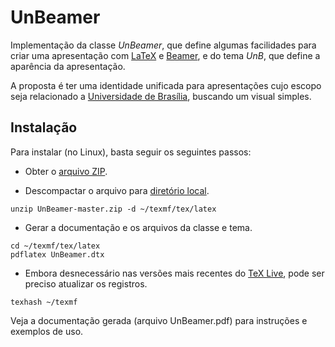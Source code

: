 UnBeamer
========

Implementação da classe *UnBeamer*, que define algumas facilidades para criar
uma apresentação com [LaTeX](http://www.latex-project.org/) e
[Beamer](http://www.ctan.org/pkg/beamer), e do tema *UnB*, que define a aparência
da apresentação.

A proposta é ter uma identidade unificada para apresentações cujo escopo seja 
relacionado a [Universidade de Brasília](http://www.unb.br), buscando um visual 
simples.


## Instalação

Para instalar (no Linux), basta seguir os seguintes passos:

- Obter o [arquivo ZIP](https://github.com/gnamos/UnBeamer/archive/master.zip).

- Descompactar o arquivo para [diretório local](http://tug.org/tds/tds.html).
```
unzip UnBeamer-master.zip -d ~/texmf/tex/latex
```

- Gerar a documentação e os arquivos da classe e tema.
```
cd ~/texmf/tex/latex
pdflatex UnBeamer.dtx
```

- Embora desnecessário nas versões mais recentes do [TeX Live](https://www.tug.org/texlive/), 
pode ser preciso atualizar os registros.
```
texhash ~/texmf
```

Veja a documentação gerada (arquivo UnBeamer.pdf) para instruções e exemplos de uso.
